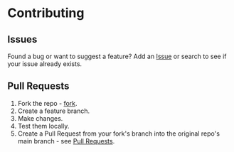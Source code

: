 # Contributing

## Issues

Found a bug or want to suggest a feature? Add an [Issue](https://github.com/MichaelCurrin/gist-viewer/issues) or search to see if your issue already exists.


## Pull Requests

1. Fork the repo - [fork](https://github.com/MichaelCurrin/gist-viewer/fork).
2. Create a feature branch.
3. Make changes.
4. Test them locally.
5. Create a Pull Request from your fork's branch into the original repo's main branch - see [Pull Requests](https://github.com/MichaelCurrin/gist-viewer/pulls).
